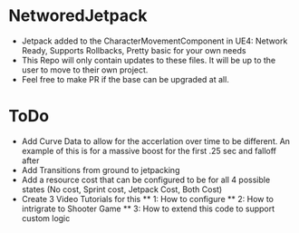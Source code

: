 # NetworedJetpack
* Jetpack added to the CharacterMovementComponent in UE4: Network Ready, Supports Rollbacks, Pretty basic for your own needs
* This Repo will only contain updates to these files. It will be up to the user to move to their own project.
* Feel free to make PR if the base can be upgraded at all. 

# ToDo
* Add Curve Data to allow for the accerlation over time to be different. An example of this is for a massive boost for the first .25 sec and falloff after
* Add Transitions from ground to jetpacking 
* Add a resource cost that can be configured to be for all 4 possible states (No cost, Sprint cost, Jetpack Cost, Both Cost)
* Create 3 Video Tutorials for this
** 1: How to configure
** 2: How to intrigrate to Shooter Game
** 3: How to extend this code to support custom logic
